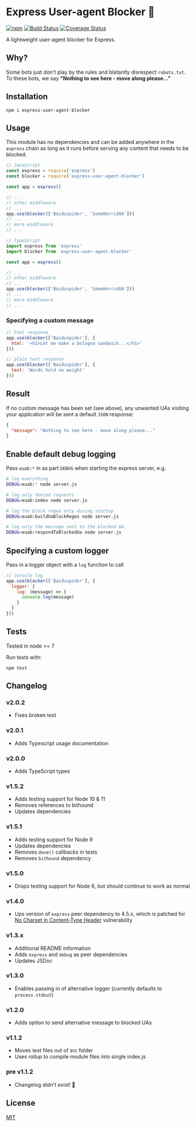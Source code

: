 # Express User-agent Blocker 🤖

[![npm](https://img.shields.io/npm/v/express-user-agent-blocker.svg)](https://www.npmjs.com/package/express-user-agent-blocker) [![Build Status](https://travis-ci.org/ouq77/express-user-agent-blocker.svg?branch=master)](https://travis-ci.org/ouq77/express-user-agent-blocker) [![Coverage Status](https://coveralls.io/repos/github/ouq77/express-user-agent-blocker/badge.svg?branch=master)](https://coveralls.io/github/ouq77/express-user-agent-blocker?branch=master)

A lightweight user-agent blocker for Express.

## Why?

Some bots just don't play by the rules and blatantly disrespect `robots.txt`. To these bots, we say **"Nothing to see here - move along please..."**

## Installation

```shell
npm i express-user-agent-blocker
```

## Usage

This module has no dependencies and can be added anywhere in the `express` chain as long as it runs before serving any content that needs to be blocked.

```js
// JavaScript
const express = require('express')
const blocker = require('express-user-agent-blocker')

const app = express()

// ...
// other middleware
// ...
app.use(blocker(['Baiduspider', 'SomeHorridUA']))
// ...
// more middleware
// ...
```

```typescript
// TypeScript
import express from 'express'
import blocker from 'express-user-agent-blocker'

const app = express()

// ...
// other middleware
// ...
app.use(blocker(['Baiduspider', 'SomeHorridUA']))
// ...
// more middleware
// ...
```

### Specifying a custom message
               
```js
// html response
app.use(blocker(['Baiduspider'], {
  html: '<h1>Let me make a bologna sandwich...</h1>'
}))

// plain text response
app.use(blocker(['Baiduspider'], {
  text: 'Words hold no weight'
}))
```

## Result

If no custom message has been set (see above), any unwanted UAs visiting your application will be sent a default `JSON` response:

```json
{
  "message": "Nothing to see here - move along please..."
}
```

## Enable default debug logging

Pass `euab:*` in as part `DEBUG` when starting the express server, e.g.
```bash
# log everything
DEBUG=euab:* node server.js

# log only denied requests
DEBUG=euab:index node server.js

# log the block regex only during startup 
DEBUG=euab:buildUaBlockRegex node server.js

# log only the message sent to the blocked UA
DEBUG=euab:respondToBlockedUa node server.js
```
## Specifying a custom logger

Pass in a logger object with a `log` function to call
```js
// console log
app.use(blocker(['Baiduspider'], {
  logger: {
    log: (message) => {
      console.log(message)
    }
  }
}))
```

## Tests

Tested in node >= 7

Run tests with:
```shell
npm test
```

## Changelog

### v2.0.2

- Fixes broken test

### v2.0.1

- Adds Typescript usage documentation

### v2.0.0

- Adds TypeScript types

### v1.5.2

- Adds testing support for Node 10 & 11
- Removes references to bithound
- Updates dependencies

### v1.5.1

- Adds testing support for Node 9
- Updates dependencies
- Removes `done()` callbacks in tests
- Removes `bithound` dependency

### v1.5.0

- Drops testing support for Node 6, but should continue to work as normal

### v1.4.0

- Ups version of `express` peer dependency to 4.5.x, which is patched for [No Charset in Content-Type Header](https://nodesecurity.io/advisories/express_no-charset-in-content-type-header) vulnerability


### v1.3.x

- Additional README information
- Adds `express` and `debug` as peer dependencies
- Updates JSDoc

### v1.3.0

- Enables passing in of alternative logger (currently defaults to `process.stdout`)

### v1.2.0

- Adds option to send alternative message to blocked UAs

### v1.1.2

- Moves test files out of src folder
- Uses rollup to compile module files into single index.js

### pre v1.1.2

- Changelog didn't exist! 🙈

## License

[MIT](LICENSE)

